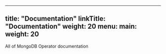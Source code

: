 
---
title: "Documentation"
linkTitle: "Documentation"
weight: 20
menu:
  main:
    weight: 20
---

All of MongoDB Operator documentation



